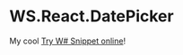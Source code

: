 # WS.React.DatePicker

My cool [Try W# Snippet online](https://try.websharper.com/snippet/user3383/0000Vc)!